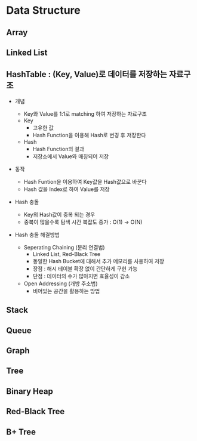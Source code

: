 Data Structure
=============
Array
-----
Linked List
-----------
HashTable : (Key, Value)로 데이터를 저장하는 자료구조
---------
* 개념
    * Key와 Value를 1:1로 matching 하여 저장하는 자료구조
    * Key
        * 고유한 값
        * Hash Function을 이용해 Hash로 변경 후 저장한다
    * Hash
        * Hash Function의 결과
        * 저장소에서 Value와 매칭되어 저장

* 동작
    * Hash Funtion을 이용하여 Key값을 Hash값으로 바꾼다
    * Hash 값을 Index로 하여 Value를 저장

* Hash 충돌
    * Key의 Hash값이 중복 되는 경우
    * 중복이 많을수록 탐색 시간 복잡도 증가 : O(1) -> O(N)

* Hash 충돌 해결방법
    * Seperating Chaining (분리 연결법)
        * Linked List, Red-Black Tree
        * 동일한 Hash Bucket에 대해서 추가 메모리를 사용하여 저장
        * 장점 : 해시 테이블 확장 없이 간단하게 구현 가능
        * 단점 : 데이터의 수가 많아지면 효율성이 감소
    * Open Addressing (개방 주소법)
        - 비어있는 공간을 활용하는 방법
        
Stack
-----
Queue
-----
Graph
-----
Tree
----
Binary Heap
-----------
Red-Black Tree
--------------
B+ Tree
-------